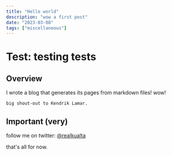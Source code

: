 ```yaml
---
title: "Hello world"
description: "wow a first post"
date: "2023-03-08"
tags: ["miscellaneous"]
---
```


# Test: testing tests 

## Overview

I wrote a blog that generates its pages from markdown files! wow!

    big shout-out to Kendrik Lamar.


## Important (very)

follow me on twitter: [@realkualta](https://twitter.com/realkualta)

that's all for now. 